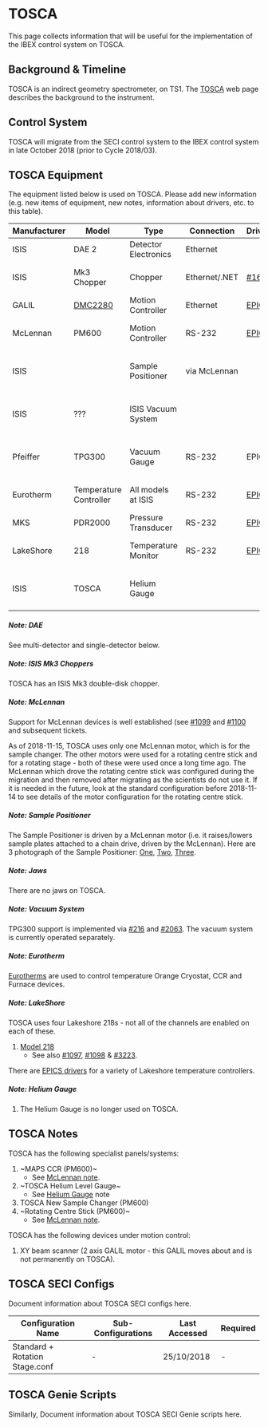 # TOSCA

This page collects information that will be useful for the implementation of the IBEX control system on TOSCA.
## Background & Timeline ##
TOSCA is an indirect geometry spectrometer, on TS1. The [TOSCA](https://www.isis.stfc.ac.uk/Pages/TOSCA.aspx) web page describes the background to the instrument.

## Control System ##
TOSCA will migrate from the SECI control system to the IBEX control system in late October 2018 (prior to Cycle 2018/03).

## TOSCA Equipment ##
The equipment listed below is used on TOSCA. Please add new information (e.g. new items of equipment, new notes, information about drivers, etc. to this table).

Manufacturer | Model | Type | Connection | Driver | Notes |
------------ | ------------- | ------------- | ------------- | ------------- | -------------------------------------------
ISIS | DAE 2 | Detector Electronics | Ethernet | | [see DAE note](#noteDAE)
ISIS | Mk3 Chopper | Chopper | Ethernet/.NET | [#169](https://github.com/ISISComputingGroup/IBEX/issues/169) | [see Mk3 Chopper note](#noteMk3Chopper)
GALIL | [DMC2280](http://www.galilmc.com/products/dmc-22x0.php) | Motion Controller | Ethernet | [EPICS](http://www.aps.anl.gov/epics/modules/manufacturer.php#Galil%20Motion%20Control) | | 
McLennan | PM600 | Motion Controller | RS-232 | [EPICS](http://www.aps.anl.gov/epics/modules/manufacturer.php#McLennan%20Servo%20Supplies) | [see McLennan note](#noteMcLennan)
ISIS| | Sample Positioner | via McLennan | | [see Sample Positioner note](#noteSamplePositioner)
ISIS | ??? | ISIS Vacuum System |  |  |[see Vacuum System note](#noteVacuum)
Pfeiffer | TPG300 | Vacuum Gauge | RS-232 | EPICS | [see Vacuum System note](#noteVacuum)
Eurotherm | Temperature Controller | All models at ISIS | RS-232 | [EPICS](http://www.aps.anl.gov/epics/modules/manufacturer.php#Eurotherm) | [see Eurotherm  note](#noteEurotherm)
MKS | PDR2000 | Pressure Transducer | RS-232 | [EPICS](http://www.aps.anl.gov/epics/modules/manufacturer.php#MKS) | [see MKS  note](#noteMKS )
LakeShore | 218 | Temperature Monitor | RS-232 | [EPICS](http://www.aps.anl.gov/epics/modules/manufacturer.php#Lakeshore)| [see LakeShore note](#noteLakeshore )
ISIS | TOSCA | Helium Gauge |  |  |[see Helium Gauge note](#noteHeliumGauge)

<a name="noteDAE"></a>
##### Note: DAE #####
See multi-detector and single-detector below.

<a name="noteMk3Chopper"></a>
##### Note: ISIS Mk3 Choppers #####
TOSCA has an ISIS Mk3 double-disk chopper.

<a name="noteMcLennan"></a>
##### Note: McLennan #####
Support for McLennan devices is well established (see [#1099](https://github.com/ISISComputingGroup/IBEX/issues/1099) and [#1100](https://github.com/ISISComputingGroup/IBEX/issues/1100) and subsequent tickets. 

As of 2018-11-15, TOSCA uses only one McLennan motor, which is for the sample changer. The other motors were used for a rotating centre stick and for a rotating stage - both of these were used once a long time ago. The McLennan which drove the rotating centre stick was configured during the migration and then removed after migrating as the scientists do not use it. If it is needed in the future, look at the standard configuration before 2018-11-14 to see details of the motor configuration for the rotating centre stick.

<a name="noteSamplePositioner"></a>
##### Note: Sample Positioner #####
The Sample Positioner is driven by a McLennan motor (i.e. it raises/lowers sample plates attached to a chain drive, driven by the McLennan).  Here are 3 photograph of the Sample Positioner: [One](http://www.facilities.rl.ac.uk/isis/computing/ICPdiscussions/TOSCA/TOSCA_Sample_Changer_1.jpg), [Two](http://www.facilities.rl.ac.uk/isis/computing/ICPdiscussions/TOSCA/TOSCA_Sample_Changer_2.jpg), [Three](http://www.facilities.rl.ac.uk/isis/computing/ICPdiscussions/TOSCA/TOSCA_Sample_Changer_3.jpg).

<a name="noteJaws"></a>
##### Note: Jaws #####
There are no jaws on TOSCA.

<a name="noteVacuum"></a>
##### Note: Vacuum System #####
TPG300 support is implemented via [#216](https://github.com/ISISComputingGroup/IBEX/issues/216) and [#2063](https://github.com/ISISComputingGroup/IBEX/issues/2063). The vacuum system is currently operated separately.

<a name="noteEurotherm"></a>
##### Note: Eurotherm #####
[Eurotherms](http://www.facilities.rl.ac.uk/isis/computing/ICPdiscussions/TOSCA/TOSCA_Eurotherms.jpg) are used to control temperature Orange Cryostat, CCR and Furnace devices.

<a name="noteLakeshore"></a>
##### Note: LakeShore #####

TOSCA uses four Lakeshore 218s - not all of the channels are enabled on each of these.

1. [Model 218](http://www.lakeshore.com/products/Cryogenic-Temperature-Monitors/Model-218/Pages/Overview.aspx)
   * See also [#1097](https://github.com/ISISComputingGroup/IBEX/issues/1097), [#1098](https://github.com/ISISComputingGroup/IBEX/issues/1098) & [#3223](https://github.com/ISISComputingGroup/IBEX/issues/3223).

There are [EPICS drivers](http://www.aps.anl.gov/epics/modules/manufacturer.php#Lakeshore) for a variety of Lakeshore temperature controllers.

<a name="noteHeliumGauge"></a>
##### Note: Helium Gauge #####
1. The Helium Gauge is no longer used on TOSCA.

## TOSCA Notes ##
TOSCA has the following specialist panels/systems:
1. ~MAPS CCR (PM600)~
    * See [McLennan note](#noteMcLennan).
1. ~TOSCA Helium Level Gauge~
   * See [Helium Gauge](#noteHeliumGauge) note
1. TOSCA New Sample Changer (PM600)
1. ~Rotating Centre Stick (PM600)~
    * See [McLennan note](#noteMcLennan).

TOSCA has the following devices under motion control:
1. XY beam scanner (2 axis GALIL motor - this GALIL moves about and is not permanently on TOSCA).

## TOSCA SECI Configs ##
Document information about TOSCA SECI configs here.

Configuration Name                     | Sub-Configurations                                 | Last Accessed | Required |
---------------------------------------|----------------------------------------------------|---------------|----------|
Standard + Rotation Stage.conf               | -                                                  | 25/10/2018    | -        |

## TOSCA Genie Scripts ##
Similarly, Document information about TOSCA SECI Genie scripts here.
